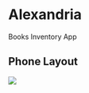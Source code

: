 # Alexandria
Books Inventory App

## Phone Layout
![](../../../Screenshots/blob/master/alexandria-anim1.gif)
